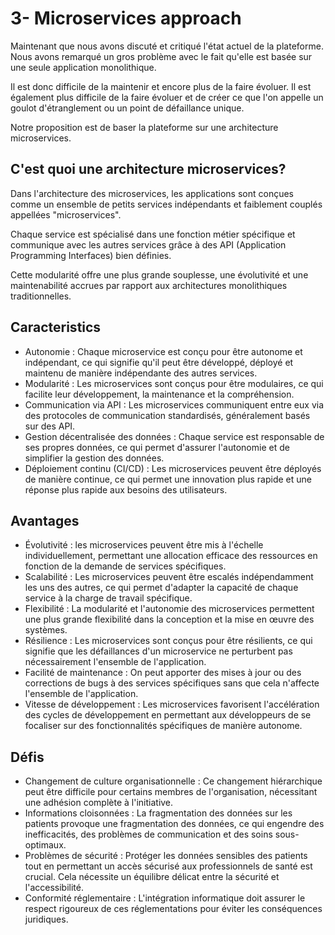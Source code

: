 # 3- Microservices approach

Maintenant que nous avons discuté et critiqué l'état actuel de la plateforme. Nous avons remarqué un gros problème avec le fait qu'elle est basée sur une seule application monolithique.

Il est donc difficile de la maintenir et encore plus de la faire évoluer. Il est également plus difficile de la faire évoluer et de créer ce que l'on appelle un goulot d'étranglement ou un point de défaillance unique.

Notre proposition est de baser la plateforme sur une architecture microservices.

## C'est quoi une architecture microservices?

Dans l'architecture des microservices, les applications sont conçues comme un ensemble de petits services indépendants et faiblement couplés appellées "microservices".

Chaque service est spécialisé dans une fonction métier spécifique et communique avec les autres services grâce à des API (Application Programming Interfaces) bien définies.

Cette modularité offre une plus grande souplesse, une évolutivité et une maintenabilité accrues par rapport aux architectures monolithiques traditionnelles.

## Caracteristics

- Autonomie : Chaque microservice est conçu pour être autonome et indépendant, ce qui signifie qu'il peut être développé, déployé et maintenu de manière indépendante des autres services.
- Modularité : Les microservices sont conçus pour être modulaires, ce qui facilite leur développement, la maintenance et la compréhension.
- Communication via API : Les microservices communiquent entre eux via des protocoles de communication standardisés, généralement basés sur des API.
- Gestion décentralisée des données : Chaque service est responsable de ses propres données, ce qui permet d'assurer l'autonomie et de simplifier la gestion des données.
- Déploiement continu (CI/CD) :  Les microservices peuvent être déployés de manière continue, ce qui permet une innovation plus rapide et une réponse plus rapide aux besoins des utilisateurs.

## Avantages

- Évolutivité : les microservices peuvent être mis à l'échelle individuellement, permettant une allocation efficace des ressources en fonction de la demande de services spécifiques.
- Scalabilité : Les microservices peuvent être escalés indépendamment les uns des autres, ce qui permet d'adapter la capacité de chaque service à la charge de travail spécifique.
- Flexibilité : La modularité et l'autonomie des microservices permettent une plus grande flexibilité dans la conception et la mise en œuvre des systèmes.
- Résilience : Les microservices sont conçus pour être résilients, ce qui signifie que les défaillances d'un microservice ne perturbent pas nécessairement l'ensemble de l'application.
- Facilité de maintenance : On peut apporter des mises à jour ou des corrections de bugs à des services spécifiques sans que cela n'affecte l'ensemble de l'application.
- Vitesse de développement : Les microservices favorisent l'accélération des cycles de développement en permettant aux développeurs de se focaliser sur des fonctionnalités spécifiques de manière autonome.

## Défis

- Changement de culture organisationnelle : Ce changement hiérarchique peut être difficile pour certains membres de l'organisation, nécessitant une adhésion complète à l'initiative.
- Informations cloisonnées : La fragmentation des données sur les patients provoque une fragmentation des données, ce qui engendre des inefficacités, des problèmes de communication et des soins sous-optimaux.
- Problèmes de sécurité : Protéger les données sensibles des patients tout en permettant un accès sécurisé aux professionnels de santé est crucial. Cela nécessite un équilibre délicat entre la sécurité et l'accessibilité.
- Conformité réglementaire : L'intégration informatique doit assurer le respect rigoureux de ces réglementations pour éviter les conséquences juridiques.
